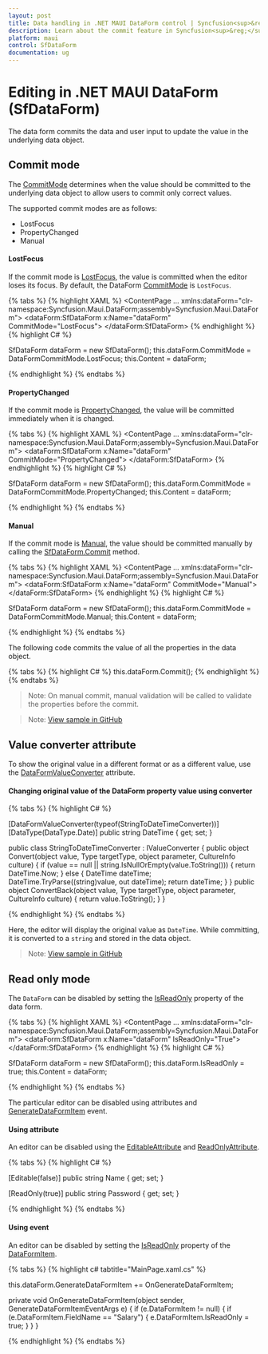 ```yaml
---
layout: post
title: Data handling in .NET MAUI DataForm control | Syncfusion<sup>&reg;</sup>
description: Learn about the commit feature in Syncfusion<sup>&reg;</sup> .NET MAUI DataForm (SfDataForm) control in mobile and desktop applications from a single shared codebase.
platform: maui
control: SfDataForm
documentation: ug
---
```


# Editing in .NET MAUI DataForm (SfDataForm)

The data form commits the data and user input to update the value in the underlying data object.

## Commit mode

The [CommitMode](https://help.syncfusion.com/cr/maui/Syncfusion.Maui.DataForm.SfDataForm.html#Syncfusion_Maui_DataForm_SfDataForm_CommitMode) determines when the value should be committed to the underlying data object to allow users to commit only correct values.

The supported commit modes are as follows:

* LostFocus
* PropertyChanged
* Manual

#### LostFocus

If the commit mode is [LostFocus](https://help.syncfusion.com/cr/maui/Syncfusion.Maui.DataForm.DataFormCommitMode.html#Syncfusion_Maui_DataForm_DataFormCommitMode_LostFocus), the value is committed when the editor loses its focus. By default, the DataForm [CommitMode](https://help.syncfusion.com/cr/maui/Syncfusion.Maui.DataForm.SfDataForm.html#Syncfusion_Maui_DataForm_SfDataForm_CommitMode) is `LostFocus`.

{% tabs %}
{% highlight XAML %}
<ContentPage 
...
 xmlns:dataForm="clr-namespace:Syncfusion.Maui.DataForm;assembly=Syncfusion.Maui.DataForm">
    <dataForm:SfDataForm
        x:Name="dataForm"
        CommitMode="LostFocus">
    </dataForm:SfDataForm>
</ContentPage>
{% endhighlight %}
{% highlight C# %}

SfDataForm dataForm = new SfDataForm();
this.dataForm.CommitMode = DataFormCommitMode.LostFocus;
this.Content = dataForm;

{% endhighlight %}
{% endtabs %}

#### PropertyChanged

If the commit mode is [PropertyChanged](https://help.syncfusion.com/cr/maui/Syncfusion.Maui.DataForm.DataFormCommitMode.html#Syncfusion_Maui_DataForm_DataFormCommitMode_PropertyChanged), the value will be committed immediately when it is changed.

{% tabs %}
{% highlight XAML %}
<ContentPage 
...
 xmlns:dataForm="clr-namespace:Syncfusion.Maui.DataForm;assembly=Syncfusion.Maui.DataForm">
    <dataForm:SfDataForm
        x:Name="dataForm"
        CommitMode="PropertyChanged">
    </dataForm:SfDataForm>
</ContentPage>
{% endhighlight %}
{% highlight C# %}

SfDataForm dataForm = new SfDataForm();
this.dataForm.CommitMode = DataFormCommitMode.PropertyChanged;
this.Content = dataForm;

{% endhighlight %}
{% endtabs %}

#### Manual

If the commit mode is [Manual](https://help.syncfusion.com/cr/maui/Syncfusion.Maui.DataForm.DataFormCommitMode.html#Syncfusion_Maui_DataForm_DataFormCommitMode_Manual), the value should be committed manually by calling the [SfDataForm.Commit](https://help.syncfusion.com/cr/maui/Syncfusion.Maui.DataForm.SfDataForm.html#Syncfusion_Maui_DataForm_SfDataForm_Commit) method.

{% tabs %}
{% highlight XAML  %}
<ContentPage 
...
 xmlns:dataForm="clr-namespace:Syncfusion.Maui.DataForm;assembly=Syncfusion.Maui.DataForm">
    <dataForm:SfDataForm
        x:Name="dataForm"
        CommitMode="Manual">
    </dataForm:SfDataForm>
</ContentPage>
{% endhighlight %}
{% highlight C# %}

SfDataForm dataForm = new SfDataForm();
this.dataForm.CommitMode = DataFormCommitMode.Manual;
this.Content = dataForm;

{% endhighlight %}
{% endtabs %}

The following code commits the value of all the properties in the data object.

{% tabs %}
{% highlight C# %}
this.dataForm.Commit();
{% endhighlight %}
{% endtabs %}

>Note: On manual commit, manual validation will be called to validate the properties before the commit.

>Note: [View sample in GitHub](https://github.com/SyncfusionExamples/maui-dataform/tree/master/ManualCommit)

## Value converter attribute

To show the original value in a different format or as a different value, use the [DataFormValueConverter](https://help.syncfusion.com/cr/maui/Syncfusion.Maui.DataForm.DataFormValueConverterAttribute.html) attribute.

#### Changing original value of the DataForm property value using converter

{% tabs %}
{% highlight C# %}

[DataFormValueConverter(typeof(StringToDateTimeConverter))]
[DataType(DataType.Date)]
public string DateTime { get; set; }

public class StringToDateTimeConverter : IValueConverter
{
    public object Convert(object value, Type targetType, object parameter, CultureInfo culture)
    {
        if (value == null || string.IsNullOrEmpty(value.ToString()))
        {
            return DateTime.Now;
        }
        else
        {
            DateTime dateTime;
            DateTime.TryParse((string)value, out dateTime);
            return dateTime;
        }
    }
    public object ConvertBack(object value, Type targetType, object parameter, CultureInfo culture)
    {
        return value.ToString();
    }
}

{% endhighlight %}
{% endtabs %}

Here, the editor will display the original value as `DateTime`. While committing, it is converted to a `string` and stored in the data object.

>Note: [View sample in GitHub](https://github.com/SyncfusionExamples/maui-dataform/tree/master/ConvertersSample)

## Read only mode

The `DataForm` can be disabled by setting the [IsReadOnly](https://help.syncfusion.com/cr/maui/Syncfusion.Maui.DataForm.SfDataForm.html#Syncfusion_Maui_DataForm_SfDataForm_IsReadOnly) property of the data form.

{% tabs %}
{% highlight XAML %}
<ContentPage 
...
xmlns:dataForm="clr-namespace:Syncfusion.Maui.DataForm;assembly=Syncfusion.Maui.DataForm">
    <dataForm:SfDataForm
        x:Name="dataForm" 
        IsReadOnly="True">
    </dataForm:SfDataForm>
</ContentPage>
{% endhighlight %}
{% highlight C# %}

SfDataForm dataForm = new SfDataForm();
this.dataForm.IsReadOnly = true;
this.Content = dataForm;

{% endhighlight %}
{% endtabs %}

The particular editor can be disabled using attributes and [GenerateDataFormItem](https://help.syncfusion.com/cr/maui/Syncfusion.Maui.DataForm.SfDataForm.html#Syncfusion_Maui_DataForm_SfDataForm_GenerateDataFormItem) event.

#### Using attribute

An editor can be disabled using the [EditableAttribute](https://learn.microsoft.com/en-us/dotnet/api/system.componentmodel.dataannotations.editableattribute?view=net-7.0) and [ReadOnlyAttribute](https://learn.microsoft.com/en-us/dotnet/api/system.componentmodel.readonlyattribute?view=net-6.0).

{% tabs %}
{% highlight C# %}

[Editable(false)]
public string Name { get; set; }

[ReadOnly(true)]
public string Password { get; set; }

{% endhighlight %}
{% endtabs %}

#### Using event

An editor can be disabled by setting the [IsReadOnly](https://help.syncfusion.com/cr/maui/Syncfusion.Maui.DataForm.DataFormItem.html#Syncfusion_Maui_DataForm_DataFormItem_IsReadOnly) property of the [DataFormItem](https://help.syncfusion.com/cr/maui/Syncfusion.Maui.DataForm.DataFormItem.html).

{% tabs %}
{% highlight c# tabtitle="MainPage.xaml.cs" %}

this.dataForm.GenerateDataFormItem += OnGenerateDataFormItem;

private void OnGenerateDataFormItem(object sender, GenerateDataFormItemEventArgs e)
{
    if (e.DataFormItem != null)
    {
        if (e.DataFormItem.FieldName == "Salary")
        {
            e.DataFormItem.IsReadOnly = true;
        }
    }
}

{% endhighlight %}
{% endtabs %}